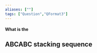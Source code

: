 ```yaml
---
aliases: [""]
tags: ["Question","QFormat3"]
---
```


#### What is the
## ABCABC stacking sequence


